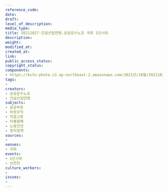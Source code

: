 ```yaml
---
reference_code: 
date: 
draft: 
level_of_description: 
media_type: 
title: 20211027-건설산업연맹.공공운수노조 국회 1인시위
description: 
weight: 
modified_at: 
created_at: 
link: 
public_access_status: 
copyright_status: 
components:
- https://kctu-photo.s3.ap-northeast-2.amazonaws.com/2021년/10월/20211027-건설산업연맹.공공운수노조+국회+1인시위/_1D20421.jpg
tags:
- 
creators:
- 공공운수노조
- 건설산업연맹
subjects:
- 공공부문
- 비정규직
- 직접고용
- 차별철폐
- 노동안전
- 정치정책
sources:
- 
venues:
- 국회
events:
- 1인시위
- 선전전
culture_workers:
- 
issues:
- 
---
```

